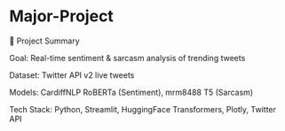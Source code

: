 # Major-Project

📘 Project Summary


Goal: Real-time sentiment & sarcasm analysis of trending tweets


Dataset: Twitter API v2 live tweets


Models: CardiffNLP RoBERTa (Sentiment), mrm8488 T5 (Sarcasm)



Tech Stack: Python, Streamlit, HuggingFace Transformers, Plotly, Twitter API
